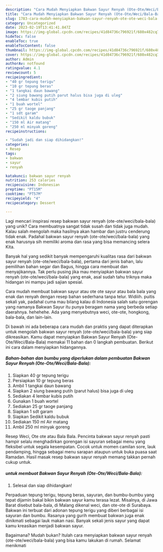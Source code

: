 ```yaml
---
description: "Cara Mudah Menyiapkan Bakwan Sayur Renyah (Ote-Ote/Weci/Bala-Bala) yang Lezat Sekali"
title: "Cara Mudah Menyiapkan Bakwan Sayur Renyah (Ote-Ote/Weci/Bala-Bala) yang Lezat Sekali"
slug: 1783-cara-mudah-menyiapkan-bakwan-sayur-renyah-ote-ote-weci-bala-bala-yang-lezat-sekali
category: Uncategorized
date: 2023-02-19T13:41:41.847Z
image: https://img-global.cpcdn.com/recipes/41d84736c796921f/680x482cq70/bakwan-sayur-renyah-ote-otewecibala-bala-foto-resep-utama.jpg
hideToc: false
enableToc: true
enableTocContent: false
thumbnail: https://img-global.cpcdn.com/recipes/41d84736c796921f/680x482cq70/bakwan-sayur-renyah-ote-otewecibala-bala-foto-resep-utama.jpg
cover: https://img-global.cpcdn.com/recipes/41d84736c796921f/680x482cq70/bakwan-sayur-renyah-ote-otewecibala-bala-foto-resep-utama.jpg
author: Admin
authorAv: notfound
ratingvalue: 4.1
reviewcount: 5
recipeingredient:
- "40 gr tepung terigu"
- "10 gr tepung beras"
- "1 tangkai daun bawang"
- "2 siung bawang putih parut halus bisa juga di uleg"
- "4 lembar kubis putih"
- "1 buah wortel"
- "25 gr taoge panjang"
- "1 sdt garam"
- "Sedikit kaldu bubuk"
- "150 ml Air matang"
- "250 ml minyak goreng"
recipeinstructions:

- "Sudah jadi dan siap dihidangkan!"
categories:
- Resep
tags:
- bakwan
- sayur
- renyah

katakunci: bakwan sayur renyah 
nutrition: 253 calories
recipecuisine: Indonesian
preptime: "PT15M"
cooktime: "PT57M"
recipeyield: "4"
recipecategory: Dessert

---
```





Lagi mencari inspirasi resep bakwan sayur renyah (ote-ote/weci/bala-bala) yang unik? Cara membuatnya sangat tidak susah dan tidak juga mudah. Kalau salah mengolah maka hasilnya akan hambar dan justru cenderung tidak enak. Padahal bakwan sayur renyah (ote-ote/weci/bala-bala) yang enak harusnya sih memiliki aroma dan rasa yang bisa memancing selera Kita.





Banyak hal yang sedikit banyak mempengaruhi kualitas rasa dari bakwan sayur renyah (ote-ote/weci/bala-bala), pertama dari jenis bahan, lalu pemilihan bahan segar dan Bagus, hingga cara membuat dan menyajikannya. Tak perlu pusing jika mau menyiapkan bakwan sayur renyah (ote-ote/weci/bala-bala) yang enak,      asal sudah tahu triknya maka hidangan ini mampu jadi sajian spesial.














Cara mudah membuat bakwan sayur atau ote ote sayur atau bala bala yang enak dan renyah dengan resep bahan sederhana tanpa telur. Widiiih. puitis sekali yak, padahal cuma mau bilang kalau di Indonesia salah satu gorengan yang namanya Bakwan Sayur itu punya beragam nama yang berbeda setiap daerahnya. hehehehe. Ada yang menyebutnya weci, ote-ote, hongkong, bala-bala, dan lain-lain.






Di bawah ini ada beberapa cara mudah dan praktis yang dapat diterapkan untuk mengolah bakwan sayur renyah (ote-ote/weci/bala-bala) yang siap dikreasikan. Kamu dapat menyiapkan Bakwan Sayur Renyah (Ote-Ote/Weci/Bala-Bala) memakai 11 bahan dan 0 langkah pembuatan. Berikut ini cara dalam menyiapkan hidangannya.

<!--inarticleads1-->

##### Bahan-bahan dan bumbu yang diperlukan dalam pembuatan Bakwan Sayur Renyah (Ote-Ote/Weci/Bala-Bala):

1. Siapkan 40 gr tepung terigu
1. Persiapkan 10 gr tepung beras
1. Ambil 1 tangkai daun bawang
1. Siapkan 2 siung bawang putih (parut halus) bisa juga di uleg
1. Sediakan 4 lembar kubis putih
1. Gunakan 1 buah wortel
1. Sediakan 25 gr taoge panjang
1. Siapkan 1 sdt garam
1. Siapkan Sedikit kaldu bubuk
1. Sediakan 150 ml Air matang
1. Ambil 250 ml minyak goreng


Resep Weci, Ote ote atau Bala Bala. Pencinta bakwan sayur renyah pasti hampir selalu menghadirkan gorengan isi sayuran sebagai menu yang fleksibel untuk segala kesempatan. Cocok untuk momen camilan sore, lauk pendamping, hingga sebagai menu sarapan ataupun untuk buka puasa saat Ramadan. Hasil masak resep bakwan sayur renyah memang takkan pernah cukup untuk. 

<!--inarticleads2-->

#####  untuk membuat Bakwan Sayur Renyah (Ote-Ote/Weci/Bala-Bala):


1. Selesai dan siap dihidangkan!

Perpaduan tepung terigu, tepung beras, sayuran, dan bumbu-bumbu yang tepat dijamin bakal bikin bakwan sayur kamu terasa lezat. Misalnya, di Jawa Barat disebut bala-bala, di Malang dikenal weci, dan ote-ote di Surabaya. Bakwan ini terbuat dari adonan tepung terigu yang diberi berbagai isi sayuran dan bumbu. Rasanya yang gurih membuat bakwan juga enak dinikmati sebagai lauk makan nasi. Banyak sekali jenis sayur yang dapat kamu kreasikan menjadi bakwan sayur. 

Bagaimana? Mudah bukan? Itulah cara menyiapkan bakwan sayur renyah (ote-ote/weci/bala-bala) yang bisa kamu lakukan di rumah. Selamat menikmati
